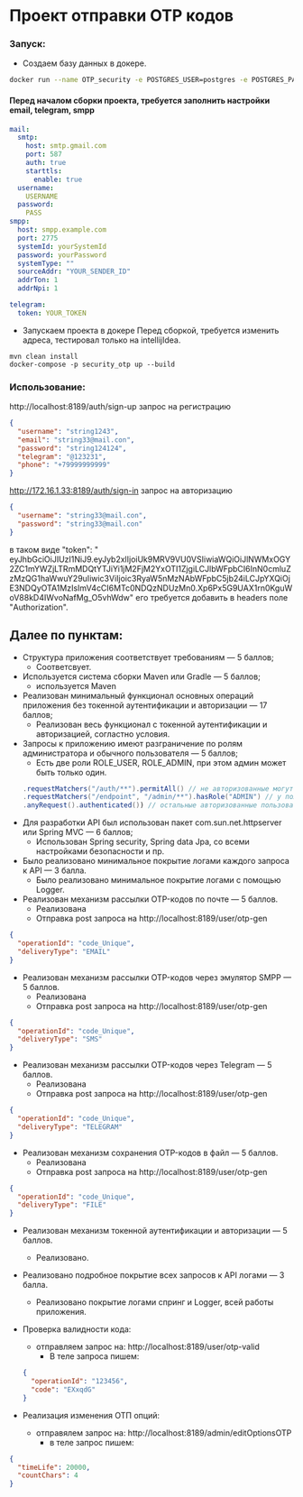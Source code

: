 # Проект отправки OTP кодов

### Запуск:

- Создаем базу данных в докере.

```sh
docker run --name OTP_security -e POSTGRES_USER=postgres -e POSTGRES_PASSWORD=postgres -e POSTGRES_DB=security -p 5432:5432 -d postgres:13
```

#### Перед началом сборки проекта, требуется заполнить настройки email, telegram, smpp
```yaml
mail:
  smtp:
    host: smtp.gmail.com
    port: 587
    auth: true
    starttls:
      enable: true
  username:
    USERNAME
  password:
    PASS
smpp:
  host: smpp.example.com
  port: 2775
  systemId: yourSystemId
  password: yourPassword
  systemType: ""
  sourceAddr: "YOUR_SENDER_ID"
  addrTon: 1
  addrNpi: 1

telegram:
  token: YOUR_TOKEN
```

- Запускаем проектa в докере
Перед сборкой, требуется изменить адреса, тестировал только на intellijIdea.
```shell
mvn clean install
docker-compose -p security_otp up --build
```

### Использование:

http://localhost:8189/auth/sign-up
запрос на регистрацию

```json
{
  "username": "string1243",
  "email": "string33@mail.con",
  "password": "string124124",
  "telegram": "@123231",
  "phone": "+79999999999"
}
```

http://172.16.1.33:8189/auth/sign-in
запрос на авторизацию

```json
{
  "username": "string33@mail.con",
  "password": "string33@mail.con"
}
```

в таком виде    "token": "
eyJhbGciOiJIUzI1NiJ9.eyJyb2xlIjoiUk9MRV9VU0VSIiwiaWQiOiJlNWMxOGY2ZC1mYWZjLTRmMDQtYTJiYi1jM2FjM2YxOTI1ZjgiLCJlbWFpbCI6InN0cmluZzMzQG1haWwuY29uIiwic3ViIjoic3RyaW5nMzNAbWFpbC5jb24iLCJpYXQiOjE3NDQyOTA1MzIsImV4cCI6MTc0NDQzNDUzMn0.Xp6Px5G9UAX1rn0KguWoV88kD4IWvoNafMg_O5vhWdw"
его требуется добавить в headers поле "Authorization".

## Далее по пунктам:

- Структура приложения соответствует требованиям — 5 баллов;
    * Соответсвует.
- Используется система сборки Maven или Gradle — 5 баллов;
    * используется Maven
- Реализован минимальный функционал основных операций приложения без токенной аутентификации и авторизации — 17 баллов;
    * Реализован весь функционал с токенной аутентификации и авторизацией, согластно условия.
- Запросы к приложению имеют разграничение по ролям администратора и обычного пользователя — 5 баллов;
    * Есть две роли ROLE_USER, ROLE_ADMIN, при этом админ может быть только один.
  ```java
  .requestMatchers("/auth/**").permitAll() // не авторизованные могут только зарегестрироваться или авторизоваться.
  .requestMatchers("/endpoint", "/admin/**").hasRole("ADMIN") // у пользователя с правами админа endpoint /admin
  .anyRequest().authenticated()) // остальные авторизованные пользователи могут получить доступ везде. 
  ```
- Для разработки API был использован пакет com.sun.net.httpserver или Spring MVC — 6 баллов;
    * Использован Spring security, Spring data Jpa, со всеми настройками безопасности и пр.
- Было реализовано минимальное покрытие логами каждого запроса к API — 3 балла.
    * Было реализовано минимальное покрытие логами с помощью Logger.
- Реализован механизм рассылки OTP-кодов по почте — 5 баллов.
    * Реализована
    * Отправка post запроса на http://localhost:8189/user/otp-gen

```json
{
  "operationId": "code_Unique",
  "deliveryType": "EMAIL"
}
  ```

- Реализован механизм рассылки OTP-кодов через эмулятор SMPP — 5 баллов.
    * Реализована
    * Отправка post запроса на http://localhost:8189/user/otp-gen

```json
{
  "operationId": "code_Unique",
  "deliveryType": "SMS"
}
  ```

- Реализован механизм рассылки OTP-кодов через Telegram — 5 баллов.
    * Реализована
    * Отправка post запроса на http://localhost:8189/user/otp-gen

```json
{
  "operationId": "code_Unique",
  "deliveryType": "TELEGRAM"
}
  ```

- Реализован механизм сохранения OTP-кодов в файл — 5 баллов.
    * Реализована
    * Отправка post запроса на http://localhost:8189/user/otp-gen

```json
{
  "operationId": "code_Unique",
  "deliveryType": "FILE"
}
  ```
- Реализован механизм токенной аутентификации и авторизации — 5 баллов.
    * Реализовано.
- Реализовано подробное покрытие всех запросов к API логами — 3 балла.
    * Реализовано покрытие логами спринг и Logger, всей работы приложения.

- Проверка валидности кода:
    - отправляем запрос на: http://localhost:8189/user/otp-valid
        * В теле запроса пишем:

  ```json
  {
    "operationId": "123456",
    "code": "EXxqdG"
  }
  ```


- Реализация изменения ОТП опций:
    - отправялем запрос на:  http://localhost:8189/admin/editOptionsOTP
        * в теле запрос пишем:

```json
{
  "timeLife": 20000,
  "countChars": 4
}
```